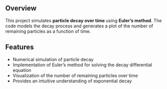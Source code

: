 ## Overview
This project simulates **particle decay over time** using **Euler’s method**.
The code models the decay process and generates a plot of the number of remaining
particles as a function of time.

## Features
- Numerical simulation of particle decay
- Implementation of Euler’s method for solving the decay differential equation
- Visualization of the number of remaining particles over time
- Provides an intuitive understanding of exponential decay
